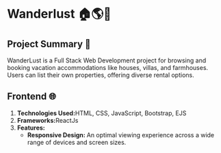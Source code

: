 <h1>Wanderlust 🏠🌎🎉</h1>

<h2>Project Summary 📄</h2>
<p>WanderLust is a Full Stack Web Development project for browsing and booking vacation accommodations like houses, villas, and farmhouses. Users can list their own properties, offering diverse rental options. </p>

<h2>Frontend 🌐</h2>
<ol>
  <li><b>Technologies Used:</b>HTML, CSS, JavaScript, Bootstrap, EJS</li>
  <li><b>Frameworks:</b>ReactJs</li>
  <li><b>Features:</b> <ul>
    <li><b>Responsive Design: </b>An optimal viewing experience across a wide range of devices and screen sizes.</li>
  </ul></li>
</ol>

